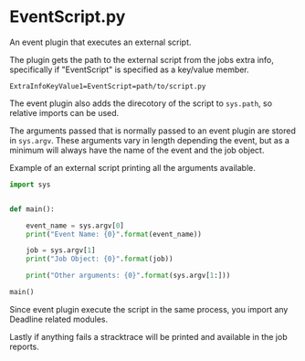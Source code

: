# EventScript.py

An event plugin that executes an external script.

The plugin gets the path to the external script from the jobs extra info, specifically if "EventScript" is specified as a key/value member.

```
ExtraInfoKeyValue1=EventScript=path/to/script.py
```

The event plugin also adds the direcotory of the script to ```sys.path```, so relative imports can be used.

The arguments passed that is normally passed to an event plugin are stored in ```sys.argv```. These arguments vary in length depending the event, but as a minimum will always have the name of the event and the job object.

Example of an external script printing all the arguments available.
```python
import sys


def main():

    event_name = sys.argv[0]
    print("Event Name: {0}".format(event_name))

    job = sys.argv[1]
    print("Job Object: {0}".format(job))

    print("Other arguments: {0}".format(sys.argv[1:]))

main()
```

Since event plugin execute the script in the same process, you import any Deadline related modules.

Lastly if anything fails a stracktrace will be printed and available in the job reports.
